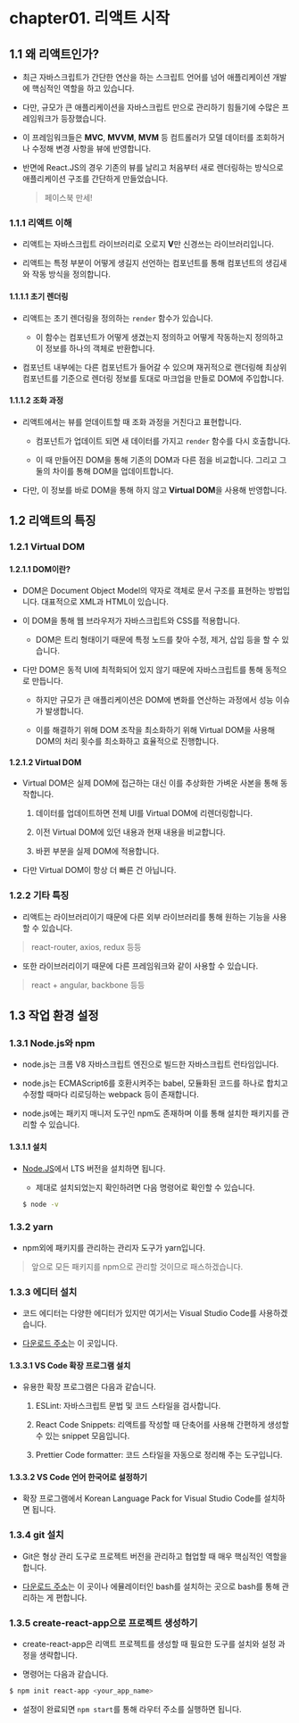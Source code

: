 # chapter01. 리액트 시작

## 1.1 왜 리액트인가?

- 최근 자바스크립트가 간단한 연산을 하는 스크립트 언어를 넘어 애플리케이션 개발에 핵심적인 역할을 하고 있습니다.

- 다만, 규모가 큰 애플리케이션을 자바스크립트 만으로 관리하기 힘들기에 수많은 프레임워크가 등장했습니다.

- 이 프레임워크들은 **MVC**, **MVVM**, **MVM** 등 컴트롤러가 모델 데이터를 조회하거나 수정해 변경 사항을 뷰에 반영합니다.

- 반면에 React.JS의 경우 기존의 뷰를 날리고 처음부터 새로 렌더링하는 방식으로 애플리케이션 구조를 간단하게 만들었습니다.

  > 페이스북 만세!

### 1.1.1 리액트 이해

- 리액트는 자바스크립트 라이브러리로 오로지 **V**만 신경쓰는 라이브러리입니다.

- 리액트는 특정 부분이 어떻게 생길지 선언하는 컴포넌트를 통해 컴포넌트의 생김새와 작동 방식을 정의합니다.

#### 1.1.1.1 초기 렌더링

- 리액트는 초기 렌더링을 정의하는 `render` 함수가 있습니다.

  - 이 함수는 컴포넌트가 어떻게 생겼는지 정의하고 어떻게 작동하는지 정의하고 이 정보를 하나의 객체로 반환합니다.

- 컴포넌트 내부에는 다른 컴포넌트가 들어갈 수 있으며 재귀적으로 랜더링해 최상위 컴포넌트를 기준으로 렌더링 정보를 토대로 마크업을 만들로 DOM에 주입합니다.

#### 1.1.1.2 조화 과정

- 리액트에서는 뷰를 얻데이트할 때 조화 과정을 거친다고 표현합니다.

  - 컴포넌트가 업데이트 되면 새 데이터를 가지고 `render` 함수를 다시 호출합니다.

  - 이 때 만들어진 DOM을 통해 기존의 DOM과 다른 점을 비교합니다. 그리고 그 둘의 차이를 통해 DOM을 업데이트합니다.

- 다만, 이 정보를 바로 DOM을 통해 하지 않고 **Virtual DOM**을 사용해 반영합니다.

## 1.2 리액트의 특징

### 1.2.1 Virtual DOM

#### 1.2.1.1 DOM이란?

- DOM은 Document Object Model의 약자로 객체로 문서 구조를 표현하는 방법입니다. 대표적으로 XML과 HTML이 있습니다.

- 이 DOM을 통해 웹 브라우저가 자바스크립트와 CSS를 적용합니다.

  - DOM은 트리 형태이기 때문에 특정 노드를 찾아 수정, 제거, 삽입 등을 할 수 있습니다.

- 다만 DOM은 동적 UI에 최적화되어 있지 않기 때문에 자바스크립트를 통해 동적으로 만듭니다.

  - 하지만 규모가 큰 애플리케이션은 DOM에 변화를 연산하는 과정에서 성능 이슈가 발생합니다.

  - 이를 해결하기 위해 DOM 조작을 최소화하기 위해 Virtual DOM을 사용해 DOM의 처리 횟수를 최소화하고 효율적으로 진행합니다.

#### 1.2.1.2 Virtual DOM

- Virtual DOM은 실제 DOM에 접근하는 대신 이를 추상화한 가벼운 사본을 통해 동작합니다.

  1. 데이터를 업데이트하면 전체 UI를 Virtual DOM에 리렌더링합니다.

  2. 이전 Virtual DOM에 있던 내용과 현재 내용을 비교합니다.

  3. 바뀐 부분을 실제 DOM에 적용합니다.

- 다만 Virtual DOM이 항상 더 빠른 건 아닙니다.

### 1.2.2 기타 특징

- 리액트는 라이브러리이기 때문에 다른 외부 라이브러리를 통해 원하는 기능을 사용할 수 있습니다.

> react-router, axios, redux 등등

- 또한 라이브러리이기 때문에 다른 프레임워크와 같이 사용할 수 있습니다.

> react + angular, backbone 등등

## 1.3 작업 환경 설정

### 1.3.1 Node.js와 npm

- node.js는 크롬 V8 자바스크립트 엔진으로 빌드한 자바스크립트 런타임입니다.

- node.js는 ECMAScript6를 호환시켜주는 babel, 모듈화된 코드를 하나로 합치고 수정할 때마다 리로딩하는 webpack 등이 존재합니다.

- node.js에는 패키지 매니저 도구인 npm도 존재하며 이를 통해 설치한 패키지를 관리할 수 있습니다.

#### 1.3.1.1 설치

- [Node.JS](https://nodejs.org/ko/)에서 LTS 버전을 설치하면 됩니다.

  - 제대로 설치되었는지 확인하려면 다음 명령어로 확인할 수 있습니다.

  ```bash
  $ node -v
  ```

### 1.3.2 yarn

- npm외에 패키지를 관리하는 관리자 도구가 yarn입니다.

> 앞으로 모든 패키지를 npm으로 관리할 것이므로 패스하겠습니다.

### 1.3.3 에디터 설치

- 코드 에디터는 다양한 에디터가 있지만 여기서는 Visual Studio Code를 사용하겠습니다.

- [다운로드 주소](https://code.visualstudio.com/)는 이 곳입니다.

#### 1.3.3.1 VS Code 확장 프로그램 설치

- 유용한 확장 프로그램은 다음과 같습니다.

  1. ESLint: 자바스크립트 문법 및 코드 스타일을 검사합니다.

  2. React Code Snippets: 리액트를 작성할 때 단축어를 사용해 간편하게 생성할 수 있는 snippet 모음입니다.

  3. Prettier Code formatter: 코드 스타일을 자동으로 정리해 주는 도구입니다.

#### 1.3.3.2 VS Code 언어 한국어로 설정하기

- 확장 프로그램에서 Korean Language Pack for Visual Studio Code를 설치하면 됩니다.

### 1.3.4 git 설치

- Git은 형상 관리 도구로 프로젝트 버전을 관리하고 협업할 때 매우 핵심적인 역할을 합니다.

- [다운로드 주소](https://gitforwindows.org/)는 이 곳이나 에뮬레이터인 bash를 설치하는 곳으로 bash를 통해 관리하는 게 편합니다.

### 1.3.5 create-react-app으로 프로젝트 생성하기

- create-react-app은 리액트 프로젝트를 생성할 때 필요한 도구를 설치와 설정 과정을 생략합니다.

- 명령어는 다음과 같습니다.

```bash
$ npm init react-app <your_app_name>
```

- 설정이 완료되면 `npm start`를 통해 라우터 주소를 실행하면 됩니다.
